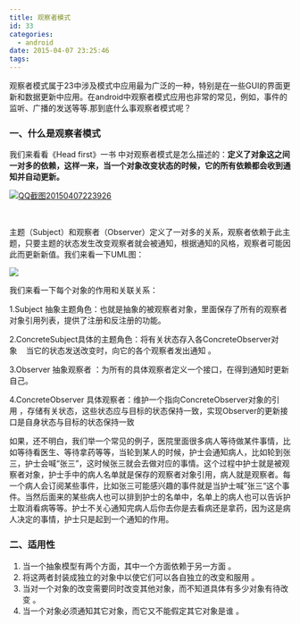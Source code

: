 ```yaml
---
title: 观察者模式
id: 33
categories:
  - android
date: 2015-04-07 23:25:46
tags:
---
```


观察者模式属于23中涉及模式中应用最为广泛的一种，特别是在一些GUI的界面更新和数据更新中应用。在android中观察者模式应用也非常的常见，例如，事件的监听、广播的发送等等.那到底什么事观察者模式呢？

### 一、什么是观察者模式

我们来看看《Head first》一书 中对观察者模式是怎么描述的：**定义了对象这之间一对多的依赖，这样一来，当一个对象改变状态的时候，它的所有依赖都会收到通知并自动更新。**

[![QQ截图20150407223926](http://www.akiyamayzw.com/wp-content/uploads/2015/04/QQ截图20150407223926-300x223.png)](http://www.akiyamayzw.com/wp-content/uploads/2015/04/QQ截图20150407223926.png)

&nbsp;

主题（Subject）和观察者（Observer）定义了一对多的关系，观察者依赖于此主题，只要主题的状态发生改变观察者就会被通知，根据通知的风格，观察者可能因此而更新新值。我们来看一下UML图：

![](http://www.yesky.com/20020603/observer.gif)

我们来看一下每个对象的作用和关联关系：

1.Subject 抽象主题角色：也就是抽象的被观察者对象，里面保存了所有的观察者对象引用列表，提供了注册和反注册的功能。

2.ConcreteSubject具体的主题角色：<span class="comment">将有关状态存入各ConcreteObserver对象</span> <span class="comment">   当它的状态发送改变时，向它的各个观察者发出通知</span> 。

3.Observer 抽象观察者 ：为所有的具体观察者定义一个接口，在得到通知时更新自己。

4.ConcreteObserver 具体观察者：<span class="comment">维护一个指向ConcreteObserver对象的引用</span> ，<span class="comment">存储有关状态，这些状态应与目标的状态保持一致，</span><span class="comment">实现Observer的更新接口是自身状态与目标的状态保持一致</span>

如果，还不明白，我们举一个常见的例子，医院里面很多病人等待做某件事情，比如等待看医生、等待拿药等等，当轮到某人的时候，护士会通知病人，比如轮到张三，护士会喊“张三”，这时候张三就会去做对应的事情。这个过程中护士就是被观察者对象，护士手中的病人名单就是保存的观察者对象引用，病人就是观察者。每一个病人会订阅某些事件，比如张三可能感兴趣的事件就是当护士喊”张三“这个事件。当然后面来的某些病人也可以排到护士的名单中，名单上的病人也可以告诉护士取消看病等等。护士不关心通知完病人后你去你是去看病还是拿药，因为这是病人决定的事情，护士只是起到一个通知的作用。

### 二、适用性

1.  <span class="comment">当一个抽象模型有两个方面，其中一个方面依赖于另一方面</span> 。
2.  <span class="comment">将这两者封装成独立的对象中以使它们可以各自独立的改变和服用</span> 。
3.  <span class="comment">当对一个对象的改变需要同时改变其他对象，而不知道具体有多少对象有待改变</span> 。
4.  <span class="comment">当一个对象必须通知其它对象，而它又不能假定其它对象是谁</span> 。